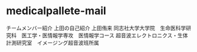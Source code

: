 # medicalpallete-mail
チームメンバー紹介
上田の自己紹介
上田侑来
同志社大学大学院　生命医科学研究科　医工学・医情報学専攻　医情報学コース
超音波エレクトロニクス・生体計測研究室　イメージング超音波班所属
